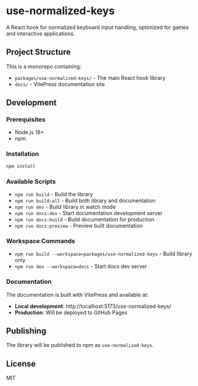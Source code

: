 # use-normalized-keys

A React hook for normalized keyboard input handling, optimized for games and interactive applications.

## Project Structure

This is a monorepo containing:

- `packages/use-normalized-keys/` - The main React hook library
- `docs/` - VitePress documentation site

## Development

### Prerequisites

- Node.js 18+
- npm

### Installation

```bash
npm install
```

### Available Scripts

- `npm run build` - Build the library
- `npm run build:all` - Build both library and documentation
- `npm run dev` - Build library in watch mode
- `npm run docs:dev` - Start documentation development server
- `npm run docs:build` - Build documentation for production
- `npm run docs:preview` - Preview built documentation

### Workspace Commands

- `npm run build --workspace=packages/use-normalized-keys` - Build library only
- `npm run dev --workspace=docs` - Start docs dev server

### Documentation

The documentation is built with VitePress and available at:
- **Local development**: http://localhost:5173/use-normalized-keys/
- **Production**: Will be deployed to GitHub Pages

## Publishing

The library will be published to npm as `use-normalized-keys`.

## License

MIT